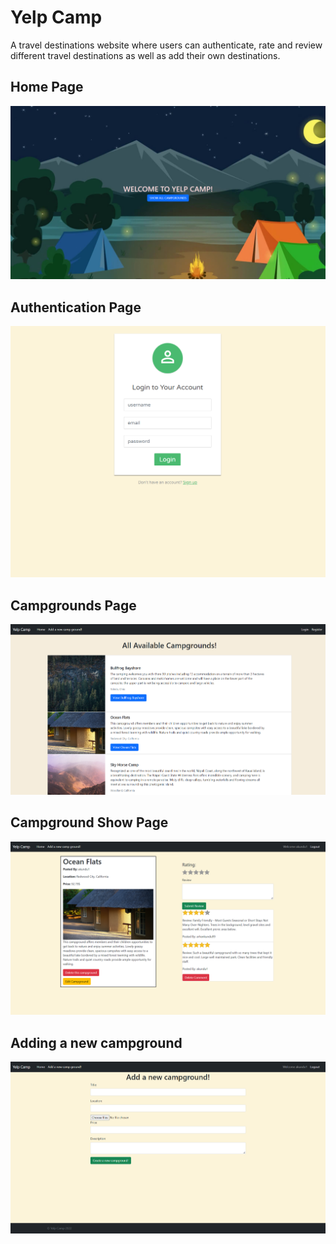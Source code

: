 # Yelp Camp
A travel destinations website where users can authenticate, rate and review different travel destinations as well as add their own destinations.

## Home Page
<img src="images/HomePage.PNG" alt="alt text">

## Authentication Page
<img src="images/LoginPage.PNG" alt="alt text">

## Campgrounds Page
<img src="images/CampgroundsLists.PNG" alt="alt text">

## Campground Show Page
<img src="images/CampgroundShowPage.PNG" alt="alt text">

## Adding a new campground
<img src="images/AddNewCampground.PNG" alt="alt text">
